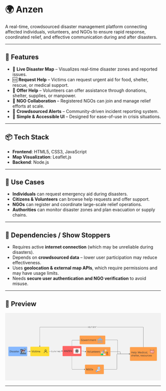# 🌍 Anzen

A real-time, crowdsourced disaster management platform connecting affected individuals, volunteers, and NGOs to ensure rapid response, coordinated relief, and effective communication during and after disasters.

---

## 🚀 Features

- 📍 **Live Disaster Map** – Visualizes real-time disaster zones and reported issues.
- 🆘 **Request Help** – Victims can request urgent aid for food, shelter, rescue, or medical support.
- 👐 **Offer Help** – Volunteers can offer assistance through donations, shelter, supplies, or manpower.
- 🏢 **NGO Collaboration** – Registered NGOs can join and manage relief efforts at scale.
- 🔔 **Crowdsourced Alerts** – Community-driven incident reporting system.
- 💬 **Simple & Accessible UI** – Designed for ease-of-use in crisis situations.

---

## 📦 Tech Stack

- **Frontend**: HTML5, CSS3, JavaScript
- **Map Visualization**: Leaflet.js
- **Backend**: Node.js 

---

## 🔧 Use Cases

- **Individuals** can request emergency aid during disasters.
- **Citizens & Volunteers** can browse help requests and offer support.
- **NGOs** can register and coordinate large-scale relief operations.
- **Authorities** can monitor disaster zones and plan evacuation or supply chains.

---

## 🧩 Dependencies / Show Stoppers

- Requires active **internet connection** (which may be unreliable during disasters).
- Depends on **crowdsourced data** – lower user participation may reduce effectiveness.
- Uses **geolocation & external map APIs**, which require permissions and may have usage limits.
- Needs **secure user authentication and NGO verification** to avoid misuse.

---

## 📸 Preview

![Project Flowchart](https://github.com/KV-ashu/Anzen/blob/main/images/Flowchart.jpg)

---

